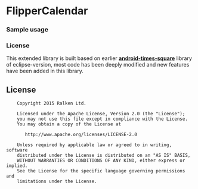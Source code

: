 # FlipperCalendar

### Sample usage

###

### License
This extended library is built based on earlier **[android-times-square](https://github.com/square/android-times-square)** library of eclipse-version, most code has been deeply modified and new features have been added in this library.

## License

```
    Copyright 2015 Ralken Ltd.

    Licensed under the Apache License, Version 2.0 (the "License");
    you may not use this file except in compliance with the License.
    You may obtain a copy of the License at

       http://www.apache.org/licenses/LICENSE-2.0

    Unless required by applicable law or agreed to in writing, software
    distributed under the License is distributed on an "AS IS" BASIS,
    WITHOUT WARRANTIES OR CONDITIONS OF ANY KIND, either express or implied.
    See the License for the specific language governing permissions and
    limitations under the License.
```
